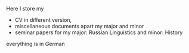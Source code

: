 Here I store my 
- CV in different version,
- miscellaneous documents apart my major and minor
- seminar papers for my major: Russian Linguistics and minor: History

everything is in German
